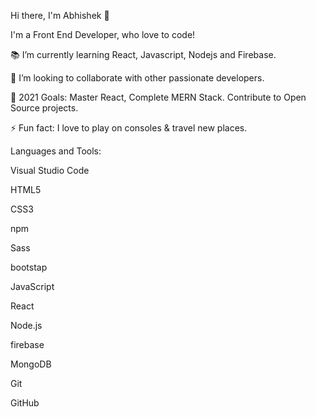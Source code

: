Hi there, I'm Abhishek 👋

I'm a Front End Developer, who love to code!

📚 I’m currently learning React, Javascript, Nodejs and Firebase.

👯 I’m looking to collaborate with other passionate developers.

🥅 2021 Goals: Master React, Complete MERN Stack. Contribute to Open Source projects.

⚡ Fun fact: I love to play on consoles & travel new places.

Languages and Tools:

Visual Studio Code

HTML5

CSS3

npm

Sass

bootstap

JavaScript

React

Node.js


firebase

MongoDB

Git

GitHub


